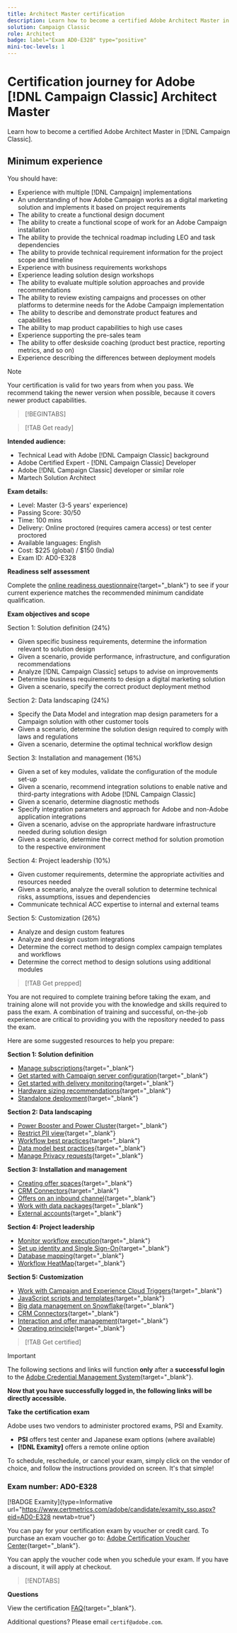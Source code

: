 ```yaml
---
title: Architect Master certification
description: Learn how to become a certified Adobe Architect Master in [!DNL Campaign Classic].
solution: Campaign Classic
role: Architect
badge: label="Exam AD0-E328" type="positive"
mini-toc-levels: 1
---
```


# Certification journey for Adobe [!DNL Campaign Classic] Architect Master

Learn how to become a certified Adobe Architect Master in [!DNL Campaign Classic].

## Minimum experience

You should have:

* Experience with multiple [!DNL Campaign] implementations
* An understanding of how Adobe Campaign works as a digital marketing solution and implements it based on project requirements
* The ability to create a functional design document
* The ability to create a functional scope of work for an Adobe Campaign installation
* The ability to provide the technical roadmap including LEO and task dependencies
* The ability to provide technical requirement information for the project scope and timeline
* Experience with business requirements workshops
* Experience leading solution design workshops
* The ability to evaluate multiple solution approaches and provide recommendations
* The ability to review existing campaigns and processes on other platforms to determine needs for the Adobe Campaign implementation
* The ability to describe and demonstrate product features and capabilities
* The ability to map product capabilities to high use cases
* Experience supporting the pre-sales team
* The ability to offer deskside coaching (product best practice, reporting metrics, and so on)
* Experience describing the differences between deployment models

>[!NOTE]
>
>Your certification is valid for two years from when you pass. We recommend taking the newer version when possible, because it covers newer product capabilities.

>[!BEGINTABS]

>[!TAB Get ready]

**Intended audience:**

* Technical Lead with Adobe [!DNL Campaign Classic] background
* Adobe Certified Expert - [!DNL Campaign Classic] Developer
* Adobe [!DNL Campaign Classic] developer or similar role
* Martech Solution Architect

**Exam details:**

* Level: Master (3-5 years' experience)
* Passing Score: 30/50
* Time: 100 mins
* Delivery: Online proctored (requires camera access) or test center proctored
* Available languages: English
* Cost: $225 (global) / $150 (India)
* Exam ID: AD0-E328

**Readiness self assessment**

Complete the [online readiness questionnaire](https://scorpion.caveon.com/launchpad/ad-q-e318-readiness-questionnaire-for-adobe-campaign-classic-architect-master-exam/ad-q-e318-readiness-questionnaire-for-adobe-campaign-classic-architect-master-exam){target="_blank"} to see if your current experience matches the recommended minimum candidate qualification.

**Exam objectives and scope**

Section 1: Solution definition (24%)

* Given specific business requirements, determine the information relevant to solution design
* Given a scenario, provide performance, infrastructure, and configuration recommendations
* Analyze [!DNL Campaign Classic] setups to advise on improvements
* Determine business requirements to design a digital marketing solution
* Given a scenario, specify the correct product deployment method

Section 2: Data landscaping (24%)

* Specify the Data Model and integration map design parameters for a Campaign solution with other customer tools
* Given a scenario, determine the solution design required to comply with laws and regulations
* Given a scenario, determine the optimal technical workflow design

Section 3: Installation and management (16%)

* Given a set of key modules, validate the configuration of the module set-up
* Given a scenario, recommend integration solutions to enable native and third-party integrations with Adobe [!DNL Campaign Classic]
* Given a scenario, determine diagnostic methods
* Specify integration parameters and approach for Adobe and non-Adobe application integrations
* Given a scenario, advise on the appropriate hardware infrastructure needed during solution design
* Given a scenario, determine the correct method for solution promotion to the respective environment

Section 4: Project leadership (10%)

* Given customer requirements, determine the appropriate activities and resources needed
* Given a scenario, analyze the overall solution to determine technical risks, assumptions, issues and dependencies
* Communicate technical ACC expertise to internal and external teams

Section 5: Customization (26%)

* Analyze and design custom features
* Analyze and design custom integrations
* Determine the correct method to design complex campaign templates and workflows
* Determine the correct method to design solutions using additional modules

>[!TAB Get prepped]

You are not required to complete training before taking the exam, and training alone will not provide you with the knowledge and skills required to pass the exam. A combination of training and successful, on-the-job experience are critical to providing you with the repository needed to pass the exam.

Here are some suggested resources to help you prepare:

**Section 1: Solution definition**

* [Manage subscriptions](https://experienceleague.adobe.com/docs/campaign-classic/using/sending-messages/subscriptions-and-referrals/managing-subscriptions.html?lang=en){target="_blank"}
* [Get started with Campaign server configuration](https://experienceleague.adobe.com/docs/campaign-classic/using/installing-campaign-classic/additional-configurations/configuring-campaign-server.html?lang=en){target="_blank"}
* [Get started with delivery monitoring](https://experienceleague.adobe.com/docs/campaign-classic/using/sending-messages/monitoring-deliveries/about-delivery-monitoring.html?lang=en){target="_blank"}
* [Hardware sizing recommendations](https://experienceleague.adobe.com/docs/campaign-classic/using/technotes/hardware-sizing.html?lang=en){target="_blank"}
* [Standalone deployment](https://experienceleague.adobe.com/docs/campaign-classic/using/installing-campaign-classic/deployment-types-/standalone-deployment.html?lang=en){target="_blank"}

**Section 2: Data landscaping**

* [Power Booster and Power Cluster](https://experienceleague.adobe.com/docs/campaign-classic/using/installing-campaign-classic/deployment-types-/power-booster-and-power-cluster.html?lang=en){target="_blank"}
* [Restrict PII view](https://experienceleague.adobe.com/docs/campaign-classic/using/configuring-campaign-classic/editing-schemas/restricting-pii-view.html?lang=en){target="_blank"}
* [Workflow best practices](https://experienceleague.adobe.com/docs/campaign-classic/using/automating-with-workflows/introduction/workflow-best-practices.html?lang=en){target="_blank"}
* [Data model best practices](https://experienceleague.adobe.com/docs/campaign-classic/using/configuring-campaign-classic/data-model/data-model-best-practices.html?lang=en){target="_blank"}
* [Manage Privacy requests](https://experienceleague.adobe.com/docs/campaign-classic/using/getting-started/privacy/privacy-requests/privacy-requests.html){target="_blank"}

**Section 3: Installation and management**

* [Creating offer spaces](https://experienceleague.adobe.com/docs/campaign-classic/using/managing-offers/managing-environments/creating-offer-spaces.html?lang=en){target="_blank"}
* [CRM Connectors](https://experienceleague.adobe.com/docs/campaign-classic/using/getting-started/connectors/crm-connectors/crm-connectors.html?lang=en){target="_blank"}
* [Offers on an inbound channel](https://experienceleague.adobe.com/docs/campaign-classic/using/managing-offers/case-study/offers-on-an-inbound-channel.html?lang=en){target="_blank"}
* [Work with data packages](https://experienceleague.adobe.com/docs/campaign-classic/using/getting-started/administration-basics/working-with-data-packages.html?lang=en){target="_blank"}
* [External accounts](https://experienceleague.adobe.com/docs/campaign-classic/using/installing-campaign-classic/accessing-external-database/external-accounts.html?lang=en){target="_blank"}

**Section 4: Project leadership**

* [Monitor workflow execution](https://experienceleague.adobe.com/docs/campaign-classic/using/automating-with-workflows/monitoring-workflows/monitoring-workflow-execution.html?lang=en){target="_blank"}
* [Set up identity and Single Sign-On](https://helpx.adobe.com/uk/enterprise/using/set-up-identity.html){target="_blank"}
* [Database mapping](https://experienceleague.adobe.com/docs/campaign-classic/using/configuring-campaign-classic/schema-reference/database-mapping.html?lang=en){target="_blank"}
* [Workflow HeatMap](https://experienceleague.adobe.com/docs/campaign-classic/using/automating-with-workflows/monitoring-workflows/heatmap.html?lang=en){target="_blank"}

**Section 5: Customization**

* [Work with Campaign and Experience Cloud Triggers](https://experienceleague.adobe.com/docs/campaign-classic/using/integrating-with-adobe-experience-cloud/experience-triggers/about-triggers.html?lang=en){target="_blank"}
* [JavaScript scripts and templates](https://experienceleague.adobe.com/docs/campaign-classic/using/automating-with-workflows/advanced-management/javascript-scripts-and-templates.html?lang=en){target="_blank"}
* [Big data management on Snowflake](https://experienceleague.adobe.com/docs/campaign-classic-learn/tutorials/administrating/fda/big-data-segmentation-on-snowflake.html?lang=en){target="_blank"}
* [CRM Connectors](https://experienceleague.adobe.com/docs/campaign-classic/using/getting-started/connectors/crm-connectors/crm-connectors.html?lang=en){target="_blank"}
* [Interaction and offer management](https://experienceleague.adobe.com/docs/campaign-classic/using/managing-offers/interaction-overview/interaction-and-offer-management.html?lang=en){target="_blank"}
* [Operating principle](https://experienceleague.adobe.com/docs/campaign-classic/using/monitoring-campaign-classic/production-procedures/operating-principle.html?lang=en){target="_blank"}

>[!TAB Get certified]

>[!IMPORTANT]
>
>The following sections and links will function **only**  after a **successful login** to the [Adobe Credential Management System](http://www.certmetrics.com/adobe){target="_blank"}. 

**Now that you have successfully logged in, the following links will be directly accessible.**

**Take the certification exam**

Adobe uses two vendors to administer proctored exams, PSI and Examity. 

* **PSI** offers test center and Japanese exam options (where available) 
* **[!DNL Examity]** offers a remote online option

To schedule, reschedule, or cancel your exam, simply click on the vendor of choice, and follow the instructions provided on screen. It's that simple!

### Exam number: AD0-E328

[!BADGE Examity]{type=Informative url="https://www.certmetrics.com/adobe/candidate/examity_sso.aspx?eid=AD0-E328 newtab=true"}

You can pay for your certification exam by voucher or credit card. To purchase an exam voucher go to: [Adobe Certification Voucher Center](https://market.xvoucher.com/adobe/global){target="_blank"}. 

You can apply the voucher code when you schedule your exam. If you have a discount, it will apply at checkout.

>[!ENDTABS]

**Questions**

View the certification [FAQ](https://experienceleague.adobe.com/docs/certification/certification/faq.html?lang=en){target="_blank"}.

Additional questions? Please email `certif@adobe.com`.
